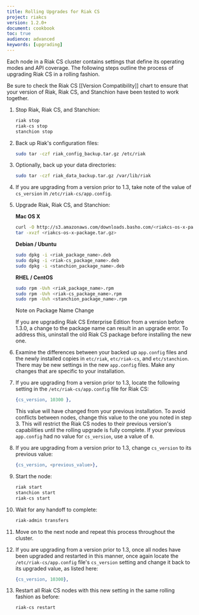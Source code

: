 ```yaml
---
title: Rolling Upgrades for Riak CS
project: riakcs
version: 1.2.0+
document: cookbook
toc: true
audience: advanced
keywords: [upgrading]
---
```


Each node in a Riak CS cluster contains settings that define its operating modes and API coverage.  The following steps outline the process of upgrading Riak CS in a rolling fashion.  

Be sure to check the Riak CS [[Version Compatibility]] chart to ensure that your version of Riak, Riak CS, and Stanchion have been tested to work together.

1. Stop Riak, Riak CS, and Stanchion:

	```bash
	riak stop
	riak-cs stop
	stanchion stop
	```

1. Back up Riak's configuration files: 

	```bash
	sudo tar -czf riak_config_backup.tar.gz /etc/riak
	```
	
1. Optionally, back up your data directories:

	```bash
	sudo tar -czf riak_data_backup.tar.gz /var/lib/riak 
	```

1. If you are upgrading from a version prior to 1.3, take note of the value of `cs_version` in `/etc/riak-cs/app.config`.

1. Upgrade Riak, Riak CS, and Stanchion:

    **Mac OS X**

    ```bash
    curl -O http://s3.amazonaws.com/downloads.basho.com/<riakcs-os-x-package.tar.gz>
    tar -xvzf <riakcs-os-x-package.tar.gz>
    ```


	**Debian / Ubuntu**

	```bash
	sudo dpkg -i <riak_package_name>.deb
	sudo dpkg -i <riak-cs_package_name>.deb
	sudo dpkg -i <stanchion_package_name>.deb
	```
	
	**RHEL / CentOS**
	
	```bash
	sudo rpm -Uvh <riak_package_name>.rpm
	sudo rpm -Uvh <riak-cs_package_name>.rpm
	sudo rpm -Uvh <stanchion_package_name>.rpm
	```

	<div class="note"><div class="title">Note on Package Name Change</div>
	<p>If you are upgrading Riak CS Enterprise Edition from a version before 1.3.0, a change to the package name can result in an upgrade error.  To address this, uninstall the old Riak CS package before installing the new one.</p>
	</div>

1. Examine the differences between your backed up `app.config` files and the newly installed copies in `etc/riak`, `etc/riak-cs`, and `etc/stanchion`. There may be new settings in the new `app.config` files.  Make any changes that are specific to your installation.

1. If you are upgrading from a version prior to 1.3, locate the following setting in the `/etc/riak-cs/app.config` file for Riak CS:

	```erlang
	{cs_version, 10300 },
	```

	This value will have changed from your previous installation.  To avoid conflicts between nodes, change this value to the one you noted in step 3.  This will restrict the Riak CS nodes to their previous version's capabilities until the rolling upgrade is fully complete.  If your previous `app.config` had no value for `cs_version`, use a value of `0`.

1. If you are upgrading from a version prior to 1.3, change `cs_version` to its previous value:

	```erlang
	{cs_version, <previous_value>},
	```

1. Start the node:

	```bash
	riak start
	stanchion start
	riak-cs start
	```

1. Wait for any handoff to complete:

	```bash
	riak-admin transfers
	```

1. Move on to the next node and repeat this process throughout the cluster.

1. If you are upgrading from a version prior to 1.3, once all nodes have been upgraded and restarted in this manner, once again locate the `/etc/riak-cs/app.config` file's `cs_version` setting and change it back to its upgraded value, as listed here:

	```erlang
	{cs_version, 10300},
	```

1. Restart all Riak CS nodes with this new setting in the same rolling fashion as before:

	```bash
	riak-cs restart
	```